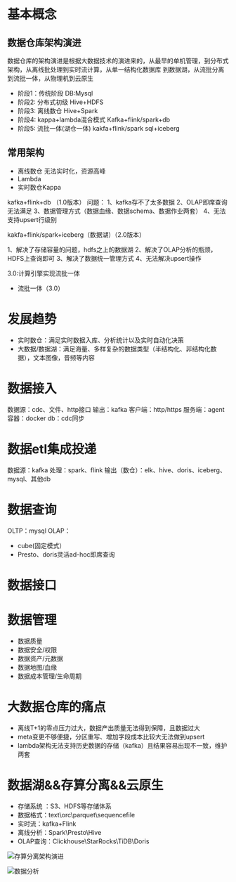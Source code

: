 # 基本概念
## 数据仓库架构演进

数据仓库的架构演进是根据大数据技术的演进来的，从最早的单机管理，到分布式架构，从离线批处理到实时流计算，从单一结构化数据库 到数据湖，从流批分离到流批一体，从物理机到云原生

- 阶段1：传统阶段
DB:Mysql
- 阶段2: 分布式初级
Hive+HDFS
- 阶段3: 离线数仓
Hive+Spark
- 阶段4: kappa+lambda混合模式
Kafka+flink/spark+db
- 阶段5: 流批一体(湖仓一体)
kakfa+flink/spark sql+iceberg

## 常用架构

- 离线数仓
无法实时化，资源高峰
- Lambda
- 实时数仓Kappa

kafka+flink+db （1.0版本）
问题：
1、kafka存不了太多数据
2、OLAP即席查询无法满足
3、数据管理方式（数据血缘、数据schema、数据作业两套）
4、无法支持upsert行级别

kakfa+flink/spark+iceberg（数据湖）（2.0版本）

1、解决了存储容量的问题，hdfs之上的数据湖
2、解决了OLAP分析的瓶颈，HDFS上查询即可
3、解决了数据统一管理方式
4、无法解决upsert操作

3.0:计算引擎实现流批一体

- 流批一体（3.0）


# 发展趋势

- 实时数仓：满足实时数据入库、分析统计以及实时自动化决策
- 大数据/数据湖：满足海量、多样复杂的数据类型（半结构化、非结构化数据），文本图像，音频等内容

# 数据接入
数据源：cdc、文件、http接口
 输出：kafka
 客户端：http/https
 服务端：agent
 容器：docker
 db：cdc同步 

# 数据etl集成投递
 数据源：kafka
 处理：spark、flink
 输出（数仓）：elk、hive、doris、iceberg、mysql、其他db

# 数据查询

OLTP：mysql
OLAP： 
 - cube(固定模式）
 - Presto、doris灵活ad-hoc即席查询
# 数据接口
# 数据管理
 - 数据质量
 - 数据安全/权限
 - 数据资产/元数据
 - 数据地图/血缘
 - 数据成本管理/生命周期

# 大数据仓库的痛点

- 离线T+1的零点压力过大，数据产出质量无法得到保障，且数据过大
- meta变更不够便捷，分区重写、增加字段成本比较大无法做到upsert
- lambda架构无法支持历史数据的存储（kafka）且结果容易出现不一致，维护两套

# 数据湖&&存算分离&&云原生

- 存储系统 ：S3、HDFS等存储体系
- 数据格式：text\orc\parquet\sequencefile
- 实时流：kafka+Flink
- 离线分析：Spark\Presto\Hive
- OLAP查询：Clickhouse\StarRocks\TiDB\Doris

![存算分离架构演进](../../build/html/_images/存算分离架构演进.png)

![数据分析](../../build/html/_images/数据分析.png)


